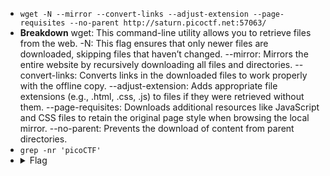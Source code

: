 - `wget -N --mirror --convert-links --adjust-extension --page-requisites --no-parent http://saturn.picoctf.net:57063/`
- **Breakdown**
   wget: This command-line utility allows you to retrieve files from the web.
   -N: This flag ensures that only newer files are downloaded, skipping files that haven’t changed.
   --mirror: Mirrors the entire website by recursively downloading all files and directories.
   --convert-links: Converts links in the downloaded files to work properly with the offline copy.
   --adjust-extension: Adds appropriate file extensions (e.g., .html, .css, .js) to files if they were retrieved without them.
   --page-requisites: Downloads additional resources like JavaScript and CSS files to retain the original page style when browsing the local mirror.
   --no-parent: Prevents the download of content from parent directories.
- `grep -nr 'picoCTF'`
- <details> 
  <summary>Flag</summary>
   picoCTF{1nsp3ti0n_0f_w3bpag3s_ec95fa49}
  </details>
